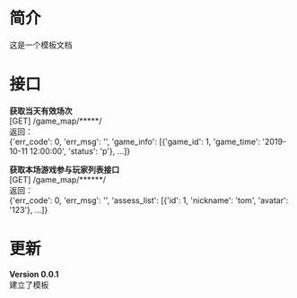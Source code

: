 
# 简介

这是一个模板文档

# 接口

**获取当天有效场次**  
[GET] /game_map/*****/  
返回：  
{'err_code': 0, 'err_msg': '', 'game_info': [{'game_id': 1, 'game_time': '2019-10-11 12:00:00', 'status': 'p'}, ...]}  

**获取本场游戏参与玩家列表接口**  
[GET] /game_map/******/  
返回：  
{'err_code': 0, 'err_msg': '', 'assess_list': [{'id': 1, 'nickname': 'tom', 'avatar': '123'}, ...]}  


# 更新

**Version 0.0.1**  
建立了模板
